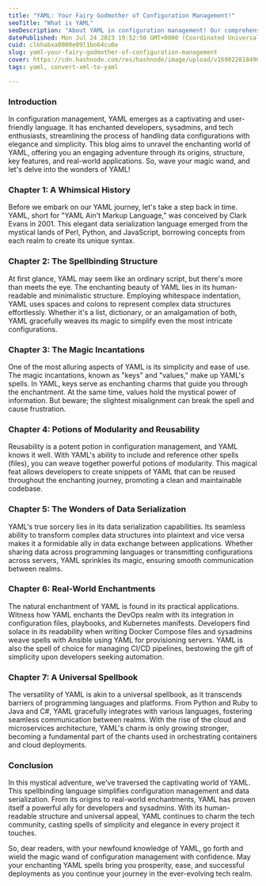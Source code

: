 ```yaml
---
title: "YAML: Your Fairy Godmother of Configuration Management!"
seoTitle: "What is YAML"
seoDescription: "About YAML in configuration management! Our comprehensive guide reveals the secrets behind YAML's simplicity and power,"
datePublished: Mon Jul 24 2023 19:52:50 GMT+0000 (Coordinated Universal Time)
cuid: clkhabxa0000e09l1bo64cu0e
slug: yaml-your-fairy-godmother-of-configuration-management
cover: https://cdn.hashnode.com/res/hashnode/image/upload/v1690228184902/286bd29b-129f-42d5-9f84-4311120288d0.png
tags: yaml, convert-xml-to-yaml

---
```


### Introduction

In configuration management, YAML emerges as a captivating and user-friendly language. It has enchanted developers, sysadmins, and tech enthusiasts, streamlining the process of handling data configurations with elegance and simplicity. This blog aims to unravel the enchanting world of YAML, offering you an engaging adventure through its origins, structure, key features, and real-world applications. So, wave your magic wand, and let's delve into the wonders of YAML!

### Chapter 1: A Whimsical History

Before we embark on our YAML journey, let's take a step back in time. YAML, short for "YAML Ain't Markup Language," was conceived by Clark Evans in 2001. This elegant data serialization language emerged from the mystical lands of Perl, Python, and JavaScript, borrowing concepts from each realm to create its unique syntax.

### Chapter 2: The Spellbinding Structure

At first glance, YAML may seem like an ordinary script, but there's more than meets the eye. The enchanting beauty of YAML lies in its human-readable and minimalistic structure. Employing whitespace indentation, YAML uses spaces and colons to represent complex data structures effortlessly. Whether it's a list, dictionary, or an amalgamation of both, YAML gracefully weaves its magic to simplify even the most intricate configurations.

### Chapter 3: The Magic Incantations

One of the most alluring aspects of YAML is its simplicity and ease of use. The magic incantations, known as "keys" and "values," make up YAML's spells. In YAML, keys serve as enchanting charms that guide you through the enchantment. At the same time, values hold the mystical power of information. But beware; the slightest misalignment can break the spell and cause frustration.

### Chapter 4: Potions of Modularity and Reusability

Reusability is a potent potion in configuration management, and YAML knows it well. With YAML's ability to include and reference other spells (files), you can weave together powerful potions of modularity. This magical feat allows developers to create snippets of YAML that can be reused throughout the enchanting journey, promoting a clean and maintainable codebase.

### Chapter 5: The Wonders of Data Serialization

YAML's true sorcery lies in its data serialization capabilities. Its seamless ability to transform complex data structures into plaintext and vice versa makes it a formidable ally in data exchange between applications. Whether sharing data across programming languages or transmitting configurations across servers, YAML sprinkles its magic, ensuring smooth communication between realms.

### Chapter 6: Real-World Enchantments

The natural enchantment of YAML is found in its practical applications. Witness how YAML enchants the DevOps realm with its integration in configuration files, playbooks, and Kubernetes manifests. Developers find solace in its readability when writing Docker Compose files and sysadmins weave spells with Ansible using YAML for provisioning servers. YAML is also the spell of choice for managing CI/CD pipelines, bestowing the gift of simplicity upon developers seeking automation.

### Chapter 7: A Universal Spellbook

The versatility of YAML is akin to a universal spellbook, as it transcends barriers of programming languages and platforms. From Python and Ruby to Java and C#, YAML gracefully integrates with various languages, fostering seamless communication between realms. With the rise of the cloud and microservices architecture, YAML's charm is only growing stronger, becoming a fundamental part of the chants used in orchestrating containers and cloud deployments.

### Conclusion

In this mystical adventure, we've traversed the captivating world of YAML. This spellbinding language simplifies configuration management and data serialization. From its origins to real-world enchantments, YAML has proven itself a powerful ally for developers and sysadmins. With its human-readable structure and universal appeal, YAML continues to charm the tech community, casting spells of simplicity and elegance in every project it touches.

So, dear readers, with your newfound knowledge of YAML, go forth and wield the magic wand of configuration management with confidence. May your enchanting YAML spells bring you prosperity, ease, and successful deployments as you continue your journey in the ever-evolving tech realm.